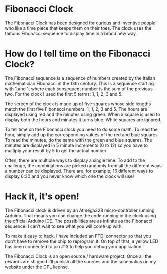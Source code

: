 # Fibonacci Clock

The Fibonacci Clock has been designed for curious and inventive people who like a time piece that keeps them on their toes. The clock uses the famous Fibonacci sequence to display time in a brand new way. 

# How do I tell time on the Fibonacci Clock?

The Fibonacci sequence is a sequence of numbers created by the Italian mathematician Fibonacci in the 13th century. This is a sequence starting with 1 and 1, where each subsequent number is the sum of the previous two. For the clock I used the first 5 terms: 1, 1, 2, 3 and 5.   

The screen of the clock is made up of five squares whose side lengths match the first five Fibonacci numbers: 1, 1, 2, 3 and 5. The hours are displayed using red and the minutes using green. When a square is used to display both the hours and minutes it turns blue. White squares are ignored. 

To tell time on the Fibonacci clock you need to do some math. To read the hour, simply add up the corresponding values of the red and blue squares. To read the minutes, do the same with the green and blue squares. The minutes are displayed in 5 minute increments (0 to 12) so you have to multiply your result by 5 to get the actual number. 

Often, there are multiple ways to display a single time. To add to the challenge, the combinations are picked randomly from all the different ways a number can be displayed. There are, for example, 16 different ways to display 6:30 and you never know which one the clock will use!

# Hack it, it's open!

The Fibonacci clock is driven by an Atmega328 micro-controller running Arduino. That means you can change the code running in the clock using the official Arduino IDE. The possibilities are as infinite as the Fibonacci sequence! I can't wait to see what you will come up with.

To make it easy to hack, I have included an FTDI connector so that you don't have to remove the chip to reprogram it. On top of that, a yellow LED has been connected to pin #13 to help you debug your application.

The Fibonacci Clock is an open source / hardware project. Once all the rewards are shipped I'll publish all the sources and the schematics on my website under the GPL license.
